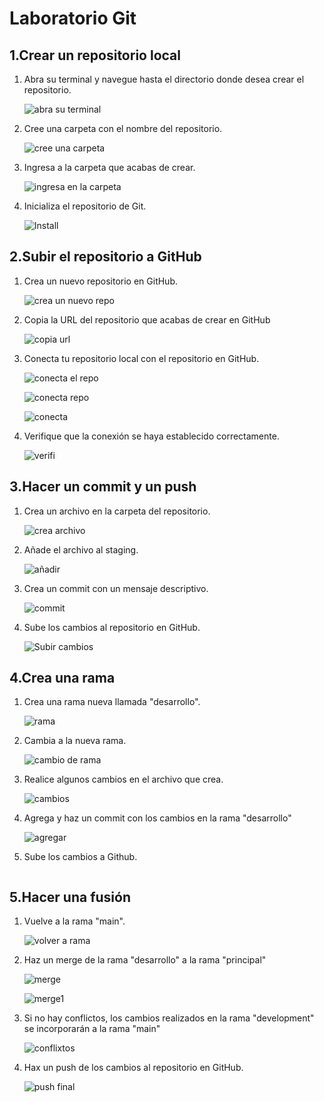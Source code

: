 # Laboratorio Git
## 1.Crear un repositorio local

1. Abra su terminal y navegue hasta el directorio donde desea crear el repositorio.

    ![abra su terminal](./Capturas/1.1.png)

2. Cree una carpeta con el nombre del repositorio.

    ![cree una carpeta](./Capturas/1.2.png)

3. Ingresa a la carpeta que acabas de crear.

    ![ingresa en la carpeta](./Capturas/1.3.png)

4. Inicializa el repositorio de Git.

    ![Install](./Capturas/1.4.png)


## 2.Subir el repositorio a GitHub

1. Crea un nuevo repositorio en GitHub.

    ![crea un nuevo repo](./Capturas/2.1.png)

2. Copia la URL del repositorio que acabas de crear en GitHub

    ![copia url](./Capturas/2.2.png)

3. Conecta tu repositorio local con el repositorio en GitHub.

    ![conecta el repo](./Capturas/2.3.png)

    ![conecta repo](./Capturas/2.3.3.png)

    ![conecta](./Capturas/2.3.3.3.png)

4. Verifique que la conexión se haya establecido correctamente.

    ![verifi](./Capturas/3.4.4.png)


## 3.Hacer un commit y un push

1. Crea un archivo en la carpeta del repositorio.

    ![crea archivo](./Capturas/3.1.png)

2. Añade el archivo al staging.

    ![añadir](./Capturas/3.2.png)

3. Crea un commit con un mensaje descriptivo.

    ![commit](./Capturas/3.3.png)

4. Sube los cambios al repositorio en GitHub.

    ![Subir cambios](./Capturas/3.4.png)


## 4.Crea una rama

1. Crea una rama nueva llamada "desarrollo".

    ![rama](./Capturas/4.1.png)

2. Cambia a la nueva rama.

    ![cambio de rama](./Capturas/4.2.png)

3. Realice algunos cambios en el archivo que crea.

    ![cambios](./Capturas/4.3.png)


4. Agrega y haz un commit con los cambios en la rama "desarrollo"

    ![agregar](./Capturas/4.4.png)

5. Sube los cambios a Github.

    ![]()


## 5.Hacer una fusión

1. Vuelve a la rama "main".

    ![volver a rama](./Capturas/5.1.png)

2. Haz un merge de la rama "desarrollo" a la rama "principal"

    ![merge](./Capturas/5.2.png)

    ![merge1](./Capturas/5.2.2.png)

3. Si no hay conflictos, los cambios realizados en la rama "development" se incorporarán a la rama "main"

    ![conflixtos](./Capturas/5.3.png)

4. Hax un push de los cambios al repositorio en GitHub.

    ![push final](./Capturas/5.4.png)


